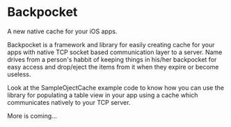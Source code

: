 Backpocket
==========

A new native cache for your iOS apps.

Backpocket is a framework and library for easily creating cache for your apps with native TCP socket based communication layer to a server. Name drives from a person's habbit of keeping things in his/her backpocket for easy access and drop/eject the items from it when they expire or become useless. 

Look at the SampleOjectCache example code to know how you can use the library for populating a table view in your app using a cache which communicates natively to your TCP server.

More is coming...
